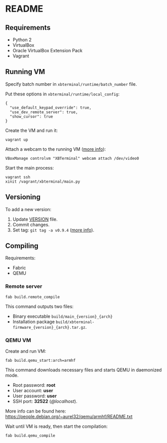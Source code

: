# README

## Requirements

* Python 2
* VirtualBox
* Oracle VirtualBox Extension Pack
* Vagrant

## Running VM

Specify batch number in `xbterminal/runtime/batch_number` file.

Put these options in `xbterminal/runtime/local_config`:

```
{
  "use_default_keypad_override": true,
  "use_dev_remote_server": true,
  "show_cursor": true
}
```

Create the VM and run it:

```
vagrant up
```

Attach a webcam to the running VM ([more info](http://www.virtualbox.org/manual/ch09.html#idp99569632)):

```
VBoxManage controlvm "XBTerminal" webcam attach /dev/video0
```

Start the main process:

```
vagrant ssh
xinit /vagrant/xbterminal/main.py
```

## Versioning

To add a new version:

1. Update [VERSION](VERSION) file.
2. Commit changes.
3. Set tag: `git tag -a v0.9.4` ([more info](https://git-scm.com/book/en/v2/Git-Basics-Tagging)).

## Compiling

Requirements:

* Fabric
* QEMU

### Remote server

```
fab build.remote_compile
```

This command outputs two files:

* Binary executable `build/main_{version}_{arch}`
* Installation package `build/xbterminal-firmware_{version}_{arch}.tar.gz`.

### QEMU VM

Create and run VM:

```
fab build.qemu_start:arch=armhf
```

This command downloads necessary files and starts QEMU in daemonized mode.

* Root password: **root**
* User account: **user**
* User password: **user**
* SSH port: **32522** (*@localhost*).

More info can be found here: https://people.debian.org/~aurel32/qemu/armhf/README.txt

Wait until VM is ready, then start the compilation:

```
fab build.qemu_compile
```
